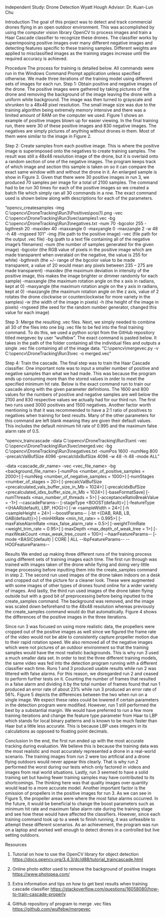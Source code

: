 Independent Study: Drone Detection
Wyatt Hough
Advisor: Dr. Kuan-Lun Chu

Introduction
The goal of this project was to detect and track commercial drones flying in an open outdoor environment. This was accomplished by using the computer vision library OpenCV to process images and train a Haar Cascade classifier to recognize these drones. The classifier works by superimposing positive images over many different negative images and detecting features specific to these training samples. Different weights are applied to misclassified images as the training stages increase until the required accuracy is achieved.

Procedure
The process for training is detailed below. All commands were run in the Windows Command Prompt application unless specified otherwise. We made three iterations of the training model using different sets of images for each run.
Step 1: Obtain positive and negative images of the drone. The positive images were gathered by taking pictures of the drone and removing the background of the image leaving the drone with a uniform white background. The image was then turned to grayscale and shrunken to a 48x48 pixel resolution. The small image size was due to the training algorithm being extremely memory intensive and there was a limited amount of RAM on the computer we used. Figure 1 shows an example of positive images blown up for easier viewing. In the final training run, there were 30 of these positive images and 830 negative images. The negatives are simply pictures of anything without drones in them. Most of them were similar to the image in Figure 2.
























Step 2: Create samples from each positive image. This is where the positive image is superimposed onto the negatives to create training samples. The result was still a 48x48 resolution image of the drone, but it is overlaid onto a random section of one of the negative images. The program keeps track of which image and section this sample is taken on so it can compare the exact same window with and without the drone in it. An enlarged sample is show in Figure 3. Given that there were 30 positive images in run 3, we produced 70 samples per image for a total of 2100 samples. The command had to be run 30 times for each of the positive images so we created a batch file which simply ran all 30 commands in a row. The exact command used is shown below along with descriptions for each of the parameters.









“opencv_createsamples -img C:\opencv\DroneTracking\Run3\Positives\pos(1).png -vec C:\opencv\DroneTracking\Run3\vec\samples1.vec -bg C:\opencv\DroneTracking\Run3\negatives.txt -num 70 -bgcolor 255 -bgthresh 20 -maxidev 40 -maxxangle 0 -maxyangle 0 -maxzangle 2 -w 48 -h 48 -rngseed 101”
-img (file path to the positive image)
-vec (file path for the output .vec file)
-bg (path to a text file containing all of the negative image’s filenames)
-num (the number of samples generated for the given image)
-bgcolor (the RGB value of pixels in the positive image which are made transparent when overalaid on the negative, the value is 255 for white)
-bgthresh (the +/- range of the bgcolor value to be made transparent, a value of 20 would mean any pixels between 235 – 275 are made transparent)
-maxidev (the maximum deviation in intensity of the positive image, this makes the image brighter or dimmer randomly for each sample)
-maxxangle (the maximum rotation angle on the x axis in radians, kept at 0)
-maxyangle (the maximum rotation angle on the y axis in radians, kept at 0)
-maxzangle (the maximum rotation angle on the z axis, value of 2 rotates the drone clockwise or counterclockwise for more variety in the samples)
-w (the width of the image in pixels)
-h (the height of the image in pixels)
-rngseed (the seed for the random number generator, changed this value for each image)

Step 3: Merge the resulting .vec files. Next, we simply needed to combine all 30 of the files into one big .vec file to be fed into the final training command. To do this, we used a python script from the GitHub repository titled mergevec by user “wulfebw”. The exact command is pasted below. It takes in the path of the folder containing all the individual files and outputs a single .vec file containing all of the image data.
“C:\opencv\mergevec.py -v C:\opencv\DroneTracking\Run3\vec -o merged.vec”

Step 4: Train the cascade. The final step was to train the Haar Cascade classifier. One important note was to input a smaller number of positive and negative samples than what we had made. This was because the program ends up consuming more than the stored values in order to meet the specified minimum hit rate. Below is the exact command run to train our cascade along with the given parameter definitions. The 1600 and 800 values for the numbers of positive and negative samples are well below the 2100 and 830 respective values we actually had for our third run. The first two runs used 3000 positives and 1500 negatives. Another factor worth mentioning is that it was recommended to have a 2:1 ratio of positives to negatives when training for best results. Many of the other parameters for this command are left blank meaning they are given their default values. This includes the default minimum hit rate of 0.995 and the maximum false alarm rate of 0.5. 

“opencv_traincascade -data C:\opencv\DroneTracking\Run3\xml -vec C:\opencv\DroneTracking\Run3\vec\merged.vec -bg C:\opencv\DroneTracking\Run3\negatives.txt -numPos 1600 -numNeg 800 -precalcValBufSize 4096 -precalcIdxBufSize 4096 -w 48 -h 48 -mode ALL”

  -data <cascade_dir_name>
  -vec <vec_file_name>
  -bg <background_file_name>
  [-numPos <number_of_positive_samples = 2000>]
  [-numNeg <number_of_negative_samples = 1000>]
  [-numStages <number_of_stages = 20>]
  [-precalcValBufSize <precalculated_vals_buffer_size_in_Mb = 1024>]
  [-precalcIdxBufSize <precalculated_idxs_buffer_size_in_Mb = 1024>]
  [-baseFormatSave]
  [-numThreads <max_number_of_threads = 5>]
  [-acceptanceRatioBreakValue <value> = -1>]
--cascadeParams--
  [-stageType <BOOST(default)>]
  [-featureType <{HAAR(default), LBP, HOG}>]
  [-w <sampleWidth = 24>]
  [-h <sampleHeight = 24>]
--boostParams--
  [-bt <{DAB, RAB, LB, GAB(default)}>]
  [-minHitRate <min_hit_rate> = 0.995>]
  [-maxFalseAlarmRate <max_false_alarm_rate = 0.5>]
  [-weightTrimRate <weight_trim_rate = 0.95>]
  [-maxDepth <max_depth_of_weak_tree = 1>]
  [-maxWeakCount <max_weak_tree_count = 100>]
--haarFeatureParams--
  [-mode <BASIC(default) | CORE | ALL
--lbpFeatureParams--
--HOGFeatureParams--


Results
We ended up making three different runs of the training process using different sets of training images each time. The first run through was trained with images taken of the drone while flying and doing very little image processing before inputting them into the create_samples command in step 2. The second run used images of the drone taken indoors on a desk and cropped out of the picture for a cleaner look. These were augmented with some images of other types of drones found online for a wider variety of images. And lastly, the third run used images of the drone taken flying outside but with a good bit of preprocessing before being inputted to the create_samples command. The background was removed, and the image was scaled down beforehand to the 48x48 resolution whereas previously the create_samples command would do that automatically. Figure 4 shows the differences of the positive images in the three iterations.



Since run 3 was focused on using more realistic data, the propellers were cropped out of the positive images as well since we figured the frame rate of the video would not be able to consistently capture propeller motion due to their rapid rotation speed. We also removed all of the negative images which were not pictures of an outdoor environment so that the training samples would have the most realistic backgrounds. This is why run 3 used a much smaller data set. In order to test the three different training models, the same video was fed into the detection program running with a different classifier each time. Runs 1 and 3 produced usable results while run 2 was littered with false alarms. For this reason, we disregarded run 2 and ceased to perform further tests on it. Counting the number of frames that resulted in a false alarm and dividing it by the total number of frames found that run 1 produced an error rate of about 23% while run 3 produced an error rate of 56%. Figure 5 depicts the differences between the two when run on a single image. We expect these rates could be lowered if certain parameters in the detection program were modified. However, run 1 still performed the best by a substantial margin. We would have preferred to run a few more training iterations and change the feature type parameter from Haar to LBP which stands for local binary patterns and is known to be much faster than Haar but a little less accurate. This is because LBP uses integers in its calculations as opposed to floating point decimals.


Conclusion
In the end, the first run ended up with the most accurate tracking during evaluation. We believe this is because the training data was the most realistic and most accurately represented a drone in a real-world scenario. The training images from run 2 were too artificial and a drone flying outdoors would never appear this clearly. That is why run 2 performed the worst during our tests which only factored in videos and images from real world situations. Lastly, run 3 seemed to have a solid training set but having fewer training samples may have contributed to its shortcomings. The thinking here was that quality images over quantity would lead to a more accurate model. Another important factor is the omission of propellers in the positive images for run 3. As we can see in Figure 5, the propeller areas were where the most false alarms occurred. In the future, it would be beneficial to change the boost parameters such as minimum hit rate and maximum false alarm rate during the training stage and see how these would have affected the classifiers. However, since each training command took up to a week to finish running, it was unfeasible to attempt these different scenarios. As an achievement, the program was run on a laptop and worked well enough to detect drones in a controlled but live setting outdoors.








Resources
1.	Tutorial on how to use the OpenCV library for object detection https://docs.opencv.org/3.4.3/dc/d88/tutorial_traincascade.html

2.	Online photo editor used to remove the background of positive images https://www.photopea.com/

3.	Extra information and tips on how to get best results when training cascade classifier https://stackoverflow.com/questions/16058080/how-to-train-cascade-properly

4.	GitHub repository of program to merge .vec files
https://github.com/wulfebw/mergevec
